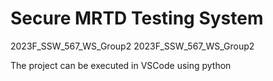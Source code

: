 # Secure MRTD Testing System
2023F_SSW_567_WS_Group2
2023F_SSW_567_WS_Group2

The project can be executed in VSCode using python
